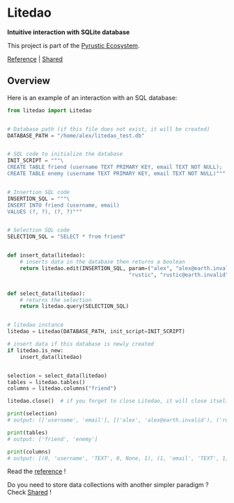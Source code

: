<!-- Intro Text -->
# Litedao
<b> Intuitive interaction with SQLite database </b>

This project is part of the [Pyrustic Ecosystem](https://pyrustic.github.io).

[Reference](https://github.com/pyrustic/litedao/tree/master/docs/reference#readme) | [Shared](https://github.com/pyrustic/shared)


## Overview
Here is an example of an interaction with an SQL database:

```python
from litedao import Litedao


# Database path (if this file does not exist, it will be created)
DATABASE_PATH = "/home/alex/litedao_test.db"


# SQL code to initialize the database
INIT_SCRIPT = """\
CREATE TABLE friend (username TEXT PRIMARY KEY, email TEXT NOT NULL);
CREATE TABLE enemy (username TEXT PRIMARY KEY, email TEXT NOT NULL)"""


# Insertion SQL code
INSERTION_SQL = """\
INSERT INTO friend (username, email)
VALUES (?, ?), (?, ?)"""


# Selection SQL code
SELECTION_SQL = "SELECT * from friend"


def insert_data(litedao):
    # inserts data in the database then returns a boolean
    return litedao.edit(INSERTION_SQL, param=("alex", "alex@earth.invalid",
                                       "rustic", "rustic@earth.invalid"))


def select_data(litedao):
    # returns the selection
    return litedao.query(SELECTION_SQL)


# litedao instance
litedao = Litedao(DATABASE_PATH, init_script=INIT_SCRIPT)

# insert data if this database is newly created
if litedao.is_new:
    insert_data(litedao)


selection = select_data(litedao)
tables = litedao.tables()
columns = litedao.columns("friend")

litedao.close()  # if you forget to close Litedao, it will close itself at exit

print(selection)
# output: (['username', 'email'], [('alex', 'alex@earth.invalid'), ('rustic', 'rustic@earth.invalid')])

print(tables)
# output: ['friend', 'enemy']

print(columns)
# output: [(0, 'username', 'TEXT', 0, None, 1), (1, 'email', 'TEXT', 1, None, 0)]


```

Read the [reference](https://github.com/pyrustic/litedao/tree/master/docs/reference#readme) !

Do you need to store data collections with another simpler paradigm ? Check [Shared](https://github.com/pyrustic/shared) ! 